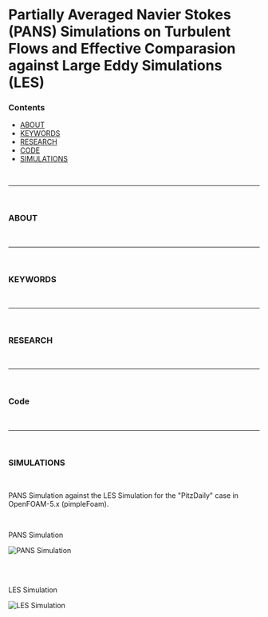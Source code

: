 # Partially Averaged Navier Stokes (PANS) Simulations on Turbulent Flows and Effective Comparasion against Large Eddy Simulations (LES)

### Contents
- [ABOUT](#about)
- [KEYWORDS](#keywords)
- [RESEARCH](#research)
- [CODE](#code)
- [SIMULATIONS](#simulations)

<br>
<hr>
<br>

### ABOUT


<br>
<hr>
<br>

### KEYWORDS

<br>
<hr>
<br>

### RESEARCH

<br>
<hr>
<br>

### Code

<br>
<hr>
<br>

### SIMULATIONS

<br>

PANS Simulation against the LES Simulation for the "PitzDaily" case in OpenFOAM-5.x (pimpleFoam).

<br>

PANS Simulation
<br>

![PANS Simulation](https://github.com/user-attachments/assets/c17eeaf4-65ae-4dc1-945b-8019f4d270ac)

<br>
<br>

LES Simulation
<br>

![LES Simulation](https://github.com/user-attachments/assets/04102345-121e-4395-8798-a27e47b5a49a)

